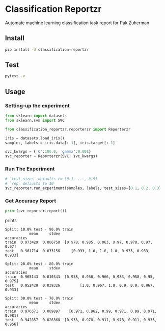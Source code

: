 # Classification Reportzr

Automate machine learning classification task report for Pak Zuherman

## Install

```bash
pip install -U classification-reportzr
```

## Test

```bash
pytest -v
```

## Usage

### Setting-up the experiment

```python
from sklearn import datasets
from sklearn.svm import SVC

from classification_reportzr.reporterzr import Reporterzr

iris = datasets.load_iris()
samples, labels = iris.data[:-1], iris.target[:-1]

svc_kwargs = {'C':100.0, 'gamma':0.001}
svc_reporter = Reporterzr(SVC, svc_kwargs)
```

### Run The Experiment

```python
# `test_sizes` defaults to [0.1, ..., 0.9]
# `rep` defaults to 10
svc_reporter.run_experiment(samples, labels, test_sizes=[0.1, 0.2, 0.3], rep=7)
```

### Get Accuracy Report

```python
print(svc_reporter.report())
```

prints

```
Split: 10.0% test - 90.0% train
           mean     stdev                                      accuracies
train  0.973429  0.006758  [0.978, 0.985, 0.963, 0.97, 0.978, 0.97, 0.97]
test   0.961714  0.033156     [0.933, 1.0, 1.0, 1.0, 0.933, 0.933, 0.933]

Split: 20.0% test - 80.0% train
           mean     stdev                                        accuracies
train  0.965143  0.010343  [0.958, 0.966, 0.966, 0.983, 0.958, 0.95, 0.975]
test   0.952429  0.039326         [1.0, 0.967, 1.0, 0.9, 0.9, 0.967, 0.933]

Split: 30.0% test - 70.0% train
           mean     stdev                                         accuracies
train  0.976571  0.009897    [0.971, 0.962, 0.99, 0.971, 0.99, 0.971, 0.981]
test   0.942857  0.026368  [0.933, 0.978, 0.911, 0.978, 0.911, 0.933, 0.956]
```
